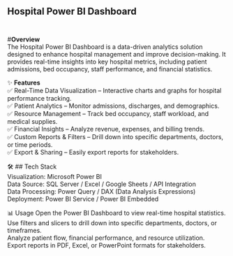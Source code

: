 ## **Hospital Power BI Dashboard** <br> <br>
#**Overview** <br>
The Hospital Power BI Dashboard is a data-driven analytics solution designed to enhance hospital management and improve decision-making. It provides real-time insights into key hospital metrics, including patient admissions, bed occupancy, staff performance, and financial statistics. <br>

✨ **Features** <br>
✅ Real-Time Data Visualization – Interactive charts and graphs for hospital performance tracking. <br>
✅ Patient Analytics – Monitor admissions, discharges, and demographics. <br>
✅ Resource Management – Track bed occupancy, staff workload, and medical supplies. <br>
✅ Financial Insights – Analyze revenue, expenses, and billing trends. <br>
✅ Custom Reports & Filters – Drill down into specific departments, doctors, or time periods. <br>
✅ Export & Sharing – Easily export reports for stakeholders. <br>

🛠️ ## Tech Stack <br>
Visualization: Microsoft Power BI <br>
Data Source: SQL Server / Excel / Google Sheets / API Integration <br>
Data Processing: Power Query / DAX (Data Analysis Expressions) <br>
Deployment: Power BI Service / Power BI Embedded <br>

📊 Usage
Open the Power BI Dashboard to view real-time hospital statistics. <br>
Use filters and slicers to drill down into specific departments, doctors, or timeframes. <br>
Analyze patient flow, financial performance, and resource utilization. <br>
Export reports in PDF, Excel, or PowerPoint formats for stakeholders. <br>




